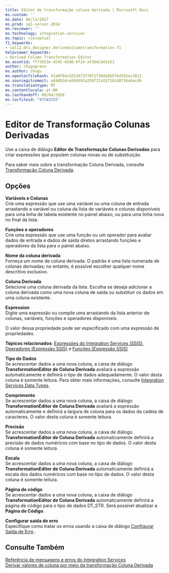 ```yaml
---
title: Editor de transformação coluna derivada | Microsoft Docs
ms.custom: ''
ms.date: 06/13/2017
ms.prod: sql-server-2014
ms.reviewer: ''
ms.technology: integration-services
ms.topic: conceptual
f1_keywords:
- sql12.dts.designer.derivedcolumntransformation.f1
helpviewer_keywords:
- Derived Column Transformation Editor
ms.assetid: ff73923e-d245-43d8-bf24-af3bdc942e51
author: chugugrace
ms.author: chugu
ms.openlocfilehash: 41a0f0dcd253473f78f2f38426b5fbd3d2ac2812
ms.sourcegitcommit: ad4d92dce894592a259721a1571b1d8736abacdb
ms.translationtype: MT
ms.contentlocale: pt-BR
ms.lasthandoff: 08/04/2020
ms.locfileid: "87582555"
---
```

# <a name="derived-column-transformation-editor"></a>Editor de Transformação Colunas Derivadas
  Use a caixa de diálogo **Editor de Transformação Colunas Derivadas** para criar expressões que populem colunas novas ou de substituição.  
  
 Para saber mais sobre a transformação Coluna Derivada, consulte [Transformação Coluna Derivada](data-flow/transformations/derived-column-transformation.md).  
  
## <a name="options"></a>Opções  
 **Variáveis e Colunas**  
 Crie uma expressão que use uma variável ou uma coluna de entrada arrastando a variável ou coluna da lista de variáveis e colunas disponíveis para uma linha de tabela existente no painel abaixo, ou para uma linha nova no final da lista.  
  
 **Funções e operadores**  
 Crie uma expressão que use uma função ou um operador para avaliar dados de entrada e dados de saída diretos arrastando funções e operadores da lista para o painel abaixo.  
  
 **Nome da coluna derivada**  
 Forneça um nome de coluna derivada. O padrão é uma lista numerada de colunas derivadas; no entanto, é possível escolher qualquer nome descritivo exclusivo.  
  
 **Coluna Derivada**  
 Selecione uma coluna derivada da lista. Escolha se deseja adicionar a coluna derivada como uma nova coluna de saída ou substituir os dados em uma coluna existente.  
  
 **Expression**  
 Digite uma expressão ou compile uma arrastando da lista anterior de colunas, variáveis, funções e operadores disponíveis.  
  
 O valor dessa propriedade pode ser especificado com uma expressão de propriedades.  
  
 **Tópicos relacionados**: [Expressões do Integration Services &#40;SSIS&#41;](expressions/integration-services-ssis-expressions.md), [Operadores &#40;Expressão SSIS&#41;](expressions/operators-ssis-expression.md) e [Funções &#40;Expressão SSIS&#41;](expressions/functions-ssis-expression.md)  
  
 **Tipo de Dados**  
 Se acrescentar dados a uma nova coluna, a caixa de diálogo **TransformationEditor de Coluna Derivada** avaliará a expressão automaticamente e definirá o tipo de dados adequadamente. O valor desta coluna é somente leitura. Para obter mais informações, consulte [Integration Services Data Types](data-flow/integration-services-data-types.md).  
  
 **Comprimento**  
 Se acrescentar dados a uma nova coluna, a caixa de diálogo **TransformationEditor de Coluna Derivada** avaliará a expressão automaticamente e definirá a largura de coluna para os dados da cadeia de caracteres. O valor desta coluna é somente leitura.  
  
 **Precisão**  
 Se acrescentar dados a uma nova coluna, a caixa de diálogo **TransformationEditor de Coluna Derivada** automaticamente definirá a precisão de dados numéricos com base no tipo de dados. O valor desta coluna é somente leitura.  
  
 **Escala**  
 Se acrescentar dados a uma nova coluna, a caixa de diálogo **TransformationEditor de Coluna Derivada** automaticamente definirá a escala dos dados numéricos com base no tipo de dados. O valor desta coluna é somente leitura.  
  
 **Página de código**  
 Se acrescentar dados a uma nova coluna, a caixa de diálogo **TransformationEditor de Coluna Derivada** automaticamente definirá a página de código para o tipo de dados DT_STR. Será possível atualizar a **Página de Código**.  
  
 **Configurar saída de erro**  
 Especifique como tratar os erros usando a caixa de diálogo [Configurar Saída de Erro](../../2014/integration-services/configure-error-output.md) .  
  
## <a name="see-also"></a>Consulte Também  
 [Referência de mensagens e erros do Integration Services](../../2014/integration-services/integration-services-error-and-message-reference.md)   
 [Derivar valores de coluna por meio da transformação Coluna Derivada](data-flow/transformations/derive-column-values-by-using-the-derived-column-transformation.md)  
  
  
